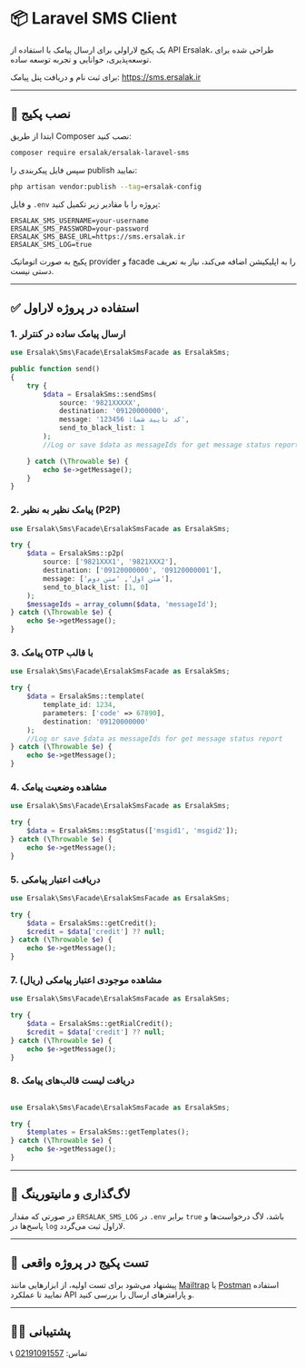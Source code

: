 # 📦 Laravel SMS Client

یک پکیج لاراولی برای ارسال پیامک با استفاده از API Ersalak، طراحی شده برای توسعه‌پذیری، خوانایی و تجربه توسعه ساده.

برای ثبت نام و دریافت پنل پیامک: https://sms.ersalak.ir

---

## 🔧 نصب پکیج

ابتدا از طریق Composer نصب کنید:

```bash
composer require ersalak/ersalak-laravel-sms
```

سپس فایل پیکربندی را publish نمایید:

```bash
php artisan vendor:publish --tag=ersalak-config
```

و فایل `.env` پروژه را با مقادیر زیر تکمیل کنید:

```env
ERSALAK_SMS_USERNAME=your-username
ERSALAK_SMS_PASSWORD=your-password
ERSALAK_SMS_BASE_URL=https://sms.ersalak.ir
ERSALAK_SMS_LOG=true
```

پکیج به صورت اتوماتیک provider و facade را به اپلیکیشن اضافه می‌کند، نیاز به تعریف دستی نیست.

---

## ✅ استفاده در پروژه لاراول

### 1. ارسال پیامک ساده در کنترلر

```php
use Ersalak\Sms\Facade\ErsalakSmsFacade as ErsalakSms;

public function send()
{
    try {
        $data = ErsalakSms::sendSms(
            source: '9821XXXXX',
            destination: '09120000000',
            message: 'کد تایید شما: 123456',
            send_to_black_list: 1
        );
        //Log or save $data as messageIds for get message status report

    } catch (\Throwable $e) {
        echo $e->getMessage();
    }
}
```

### 2. پیامک نظیر به نظیر (P2P)

```php
use Ersalak\Sms\Facade\ErsalakSmsFacade as ErsalakSms;

try {
    $data = ErsalakSms::p2p(
        source: ['9821XXX1', '9821XXX2'],
        destination: ['09120000000', '09120000001'],
        message: ['متن اول', 'متن دوم'],
        send_to_black_list: [1, 0]
    );
    $messageIds = array_column($data, 'messageId');
} catch (\Throwable $e) {
    echo $e->getMessage();
}
```

### 3. پیامک OTP با قالب

```php
use Ersalak\Sms\Facade\ErsalakSmsFacade as ErsalakSms;

try {
    $data = ErsalakSms::template(
        template_id: 1234,
        parameters: ['code' => 67890],
        destination: '09120000000'
    );
    //Log or save $data as messageIds for get message status report
} catch (\Throwable $e) {
    echo $e->getMessage();
}
```

### 4. مشاهده وضعیت پیامک

```php
use Ersalak\Sms\Facade\ErsalakSmsFacade as ErsalakSms;

try {
    $data = ErsalakSms::msgStatus(['msgid1', 'msgid2']);
} catch (\Throwable $e) {
    echo $e->getMessage();
}
```

### 5. دریافت اعتبار پیامکی

```php
use Ersalak\Sms\Facade\ErsalakSmsFacade as ErsalakSms;

try {
    $data = ErsalakSms::getCredit();
    $credit = $data['credit'] ?? null;
} catch (\Throwable $e) {
    echo $e->getMessage();
}
```

### 7. مشاهده موجودی اعتبار پیامکی (ریال)

```php
use Ersalak\Sms\Facade\ErsalakSmsFacade as ErsalakSms;

try {
    $data = ErsalakSms::getRialCredit();
    $credit = $data['credit'] ?? null;
} catch (\Throwable $e) {
    echo $e->getMessage();
}
```

### 8. دریافت لیست قالب‌های پیامک

```php

use Ersalak\Sms\Facade\ErsalakSmsFacade as ErsalakSms;

try {
    $templates = ErsalakSms::getTemplates();
} catch (\Throwable $e) {
    echo $e->getMessage();
}
```

---

## 🧰 لاگ‌گذاری و مانیتورینگ

در صورتی که مقدار `ERSALAK_SMS_LOG` در `.env` برابر `true` باشد، لاگ درخواست‌ها و پاسخ‌ها در `log` لاراول ثبت می‌گردد.

---

## 🧪 تست پکیج در پروژه واقعی

پیشنهاد می‌شود برای تست اولیه، از ابزارهایی مانند [Mailtrap](https://mailtrap.io/) یا [Postman](https://postman.com) استفاده نمایید تا عملکرد API و پارامترهای ارسال را بررسی کنید.

---

## 🙋‍♂️ پشتیبانی

📞 تماس: [02191091557](https://ersalak.ir/contact)
